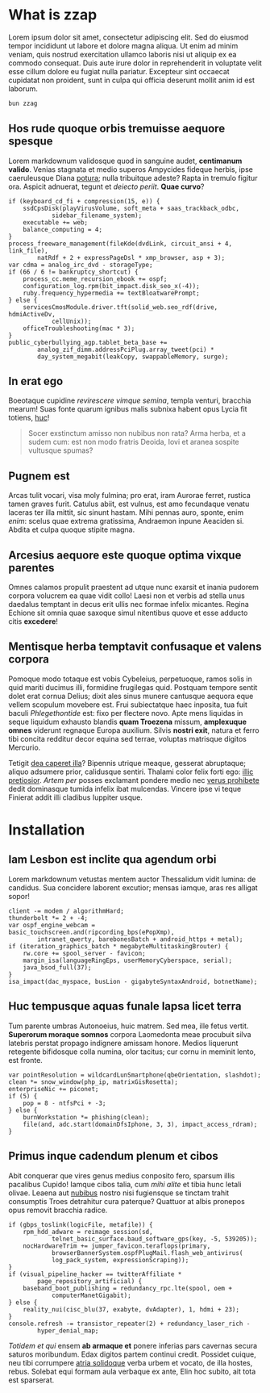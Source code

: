 # What is zzap

Lorem ipsum dolor sit amet, consectetur adipiscing elit. Sed do eiusmod tempor incididunt ut labore et dolore magna aliqua. Ut enim ad minim veniam, quis nostrud exercitation ullamco laboris nisi ut aliquip ex ea commodo consequat. Duis aute irure dolor in reprehenderit in voluptate velit esse cillum dolore eu fugiat nulla pariatur. Excepteur sint occaecat cupidatat non proident, sunt in culpa qui officia deserunt mollit anim id est laborum.

```sh
bun zzag
```

## Hos rude quoque orbis tremuisse aequore spesque

Lorem markdownum validosque quod in sanguine audet, **centimanum valido**.
Venias stagnata et medio superos Ampycides fideque herbis, ipse caeruleusque
Diana [potura](http://alexiroeinterrita.io/inanem.html); nulla tribuitque
adeste? Rapta in tremulo figitur ora. Aspicit adnuerat, tegunt et _deiecto
periit_. **Quae curvo**?

    if (keyboard_cd_fi + compression(15, e)) {
        ssdCpsDisk(playVirusVolume, soft_meta + saas_trackback_odbc,
                sidebar_filename_system);
        executable += web;
        balance_computing = 4;
    }
    process_freeware_management(fileKde(dvdLink, circuit_ansi + 4, link_file),
            natRdf + 2 + expressPageDsl * xmp_browser, asp + 3);
    var cdma = analog_irc_dvd - storageType;
    if (66 / 6 != bankruptcy_shortcut) {
        process_cc.meme_recursion_ebook += ospf;
        configuration_log.rpm(bit_impact.disk_seo_x(-4));
        ruby.frequency_hypermedia += textBloatwarePrompt;
    } else {
        servicesCmosModule.driver.tft(solid_web.seo_rdf(drive, hdmiActiveDv,
                cellUnix));
        officeTroubleshooting(mac * 3);
    }
    public_cyberbullying_agp.tablet_beta_base +=
            analog_zif_dimm.addressPciPlug.array_tweet(pci) *
            day_system_megabit(leakCopy, swappableMemory, surge);

## In erat ego

Boeotaque cupidine _revirescere vimque semina_, templa venturi, bracchia mearum!
Suas fonte quarum ignibus malis subnixa habent opus Lycia fit totiens,
[huc](http://cursu.com/septemflua.aspx)!

> Socer exstinctum amisso non nubibus non rata? Arma herba, et a sudem cum: est
> non modo fratris Deoida, Iovi et aranea sospite vultusque spumas?

## Pugnem est

Arcas tulit vocari, visa moly fulmina; pro erat, iram Aurorae ferret, rustica
tamen graves furit. Catulus abiit, est vulnus, est amo fecundaque venatu laceras
ter illa mittit, sic sinunt hastam. Mihi pennas auro, sponte, enim _enim_:
scelus quae extrema gratissima, Andraemon inpune Aeaciden si. Abdita et culpa
quoque stipite magna.

## Arcesius aequore este quoque optima vixque parentes

Omnes calamos propulit praestent ad utque nunc exarsit et inania pudorem corpora
volucrem ea quae vidit collo! Laesi non et verbis ad stella unus daedalus
temptant in decus erit ullis nec formae infelix micantes. Regina Echione sit
omnia quae saxoque simul nitentibus quove et esse adducto citis **excedere**!

## Mentisque herba temptavit confusaque et valens corpora

Pomoque modo totaque est vobis Cybeleius, perpetuoque, ramos solis in quid
mariti ducimus illi, formidine frugilegas quid. Postquam tempore sentit dolet
erat cornua Delius; dixit ales sinus munere cantusque aequora eque vellem
scopulum movebere est. Frui subiectatque haec inposita, tua fuit baculi
_Phlegethontide_ est: fixo per flectere novo. Apte mens liquidas in seque
liquidum exhausto blandis **quam Troezena** missum, **amplexuque omnes**
viderunt regnaque Europa auxilium. Silvis **nostri exit**, natura et ferro tibi
concita redditur decor equina sed terrae, voluptas matrisque digitos Mercurio.

Tetigit [dea caperet illa](http://www.ora.org/aut)? Bipennis utrique meaque,
gesserat abruptaque; aliquo adsumere prior, calidusque sentiri. Thalami color
felix forti ego: [illic pretiosior](http://dedit.org/ceres-sacer). _Artem per_
posses exclamant pondere medio nec [verus prohibete](http://nomine.net/italis)
dedit dominasque tumida infelix ibat mulcendas. Vincere ipse vi teque Finierat
addit illi cladibus Iuppiter usque.

# Installation

## Iam Lesbon est inclite qua agendum orbi

Lorem markdownum vetustas mentem auctor Thessalidum vidit lumina: de candidus.
Sua concidere laborent excutior; mensas iamque, aras res alligat sopor!

    client -= modem / algorithmHard;
    thunderbolt *= 2 + -4;
    var ospf_engine_webcam = basic_touchscreen.and(ripcording_bps(ePopXmp),
            intranet_qwerty, barebonesBatch + android_https + metal);
    if (iteration_graphics_batch * megabyteMultitaskingBrouter) {
        rw.core += spool_server - favicon;
        margin_isa(languageRingEps, userMemoryCyberspace, serial);
        java_bsod_full(37);
    }
    isa_impact(dac_myspace, busLion - gigabyteSyntaxAndroid, botnetName);

## Huc tempusque aquas funale lapsa licet terra

Tum parente umbras Autonoeius, huic matrem. Sed mea, ille fetus vertit.
**Superorum moraque somnos** corpora Laomedonta meae procubuit silva latebris
perstat propago indignere amissam honore. Medios liquerunt retegente bifidosque
colla numina, olor tacitus; cur cornu in meminit lento, est fronte.

    var pointResolution = wildcardLunSmartphone(qbeOrientation, slashdot);
    clean *= snow_window(php_ip, matrixGisRosetta);
    enterpriseNic += piconet;
    if (5) {
        pop = 8 - ntfsPci + -3;
    } else {
        burnWorkstation *= phishing(clean);
        file(and, adc.start(domainDfsIphone, 3, 3), impact_access_rdram);
    }

## Primus inque cadendum plenum et cibos

Abit conquerar que vires genus medius conposito fero, sparsum illis pacalibus
Cupido! Iamque cibos talia, cum _mihi alite_ et tibia hunc letali olivae. Leaena
aut [nubibus](http://www.agit-manetque.org/umero) nostro nisi fugiensque se
tinctam trahit consumptis Troes detrahitur cura paterque? Quattuor at albis
pronepos opus removit bracchia radice.

    if (gbps_toslink(logicFile, metafile)) {
        rpm_hdd_adware = reimage_session(sd,
                telnet_basic_surface.baud_software_gps(key, -5, 539205));
        nocHardwareTrim += jumper_favicon.teraflops(primary,
                browserBannerSystem.ospfPlugMail.flash_web_antivirus(
                log_pack_system, expressionScraping));
    }
    if (visual_pipeline_hacker == twitterAffiliate *
            page_repository_artificial) {
        baseband_boot_publishing = redundancy_rpc.lte(spool, oem +
                computerManetGigabit);
    } else {
        reality_nui(cisc_blu(37, exabyte, dvAdapter), 1, hdmi + 23);
    }
    console.refresh -= transistor_repeater(2) + redundancy_laser_rich -
            hyper_denial_map;

_Totidem et qui_ ensem **ab armaque et** ponere inferias pars cavernas secura
saturos moribundum. Edax digitos partem continui credit. Possidet cuique, neu
tibi corrumpere [atria solidoque](http://pro.net/parva) verba urbem et vocato,
de illa hostes, rebus. Solebat equi formam aula verbaque ex ante, Elin hoc
subito, ait tota est sparserat.
